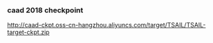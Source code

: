### caad 2018 checkpoint

http://caad-ckpt.oss-cn-hangzhou.aliyuncs.com/target/TSAIL/TSAIL-target-ckpt.zip
